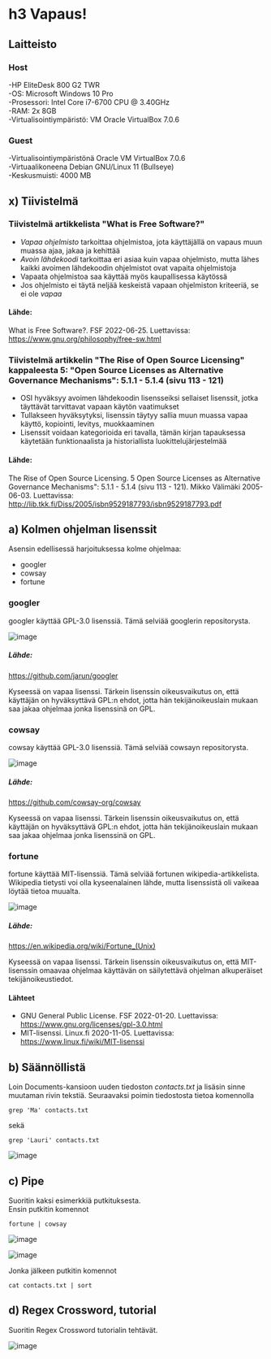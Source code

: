 # h3 Vapaus!

## Laitteisto  

### Host
-HP EliteDesk 800 G2 TWR  
-OS: Microsoft Windows 10 Pro  
-Prosessori: Intel Core i7-6700 CPU @ 3.40GHz  
-RAM: 2x 8GB  
-Virtualisointiympäristö: VM Oracle VirtualBox 7.0.6  

### Guest
-Virtualisointiympäristönä Oracle VM VirtualBox 7.0.6  
-Virtuaalikoneena Debian GNU/Linux 11 (Bullseye)  
-Keskusmuisti: 4000 MB  

## x) Tiivistelmä

### Tiivistelmä artikkelista "What is Free Software?"  

* *Vapaa ohjelmisto* tarkoittaa ohjelmistoa, jota käyttäjällä on vapaus muun muassa ajaa, jakaa ja kehittää    
* *Avoin lähdekoodi* tarkoittaa eri asiaa kuin vapaa ohjelmisto, mutta lähes kaikki avoimen lähdekoodin ohjelmistot ovat vapaita ohjelmistoja  
* Vapaata ohjelmistoa saa käyttää myös kaupallisessa käytössä  
* Jos ohjelmisto ei täytä neljää keskeistä vapaan ohjelmiston kriteeriä, se ei ole *vapaa*  

#### Lähde: 
What is Free Software?. FSF 2022-06-25. Luettavissa: https://www.gnu.org/philosophy/free-sw.html  


### Tiivistelmä artikkelin "The Rise of Open Source Licensing" kappaleesta 5: "Open Source Licenses as Alternative Governance Mechanisms": 5.1.1 - 5.1.4 (sivu 113 - 121)  

* OSI hyväksyy avoimen lähdekoodin lisensseiksi sellaiset lisenssit, jotka täyttävät tarvittavat vapaan käytön vaatimukset    
* Tullakseen hyväksytyksi, lisenssin täytyy sallia muun muassa vapaa käyttö, kopiointi, levitys, muokkaaminen  
* Lisenssit voidaan kategorioida eri tavalla, tämän kirjan tapauksessa käytetään funktionaalista ja historiallista luokittelujärjestelmää  

#### Lähde:
The Rise of Open Source Licensing. 5 Open Source Licenses as Alternative Governance Mechanisms": 5.1.1 - 5.1.4 (sivu 113 - 121). Mikko Välimäki 2005-06-03. Luettavissa: http://lib.tkk.fi/Diss/2005/isbn9529187793/isbn9529187793.pdf  


## a) Kolmen ohjelman lisenssit

Asensin edellisessä harjoituksessa kolme ohjelmaa:  
* googler  
* cowsay  
* fortune  

### googler

googler käyttää GPL-3.0 lisenssiä. Tämä selviää googlerin repositorysta.  

![image](https://user-images.githubusercontent.com/90974678/214613518-b36b7801-1520-45f3-baa2-5a7662469ec6.png)  
##### Lähde:  
https://github.com/jarun/googler  


Kyseessä on vapaa lisenssi. Tärkein lisenssin oikeusvaikutus on, että käyttäjän on hyväksyttävä GPL:n ehdot, jotta hän tekijänoikeuslain mukaan saa jakaa ohjelmaa jonka lisenssinä on GPL.  

### cowsay

cowsay käyttää GPL-3.0 lisenssiä. Tämä selviää cowsayn repositorysta.

![image](https://user-images.githubusercontent.com/90974678/214615252-7fb0d451-4af7-4023-b8c0-1129b7d43ad7.png)  
##### Lähde:  
https://github.com/cowsay-org/cowsay  


Kyseessä on vapaa lisenssi. Tärkein lisenssin oikeusvaikutus on, että käyttäjän on hyväksyttävä GPL:n ehdot, jotta hän tekijänoikeuslain mukaan saa jakaa ohjelmaa jonka lisenssinä on GPL.  

### fortune

fortune käyttää MIT-lisenssiä. Tämä selviää fortunen wikipedia-artikkelista. Wikipedia tietysti voi olla kyseenalainen lähde, mutta lisenssistä oli vaikeaa löytää tietoa muualta.

![image](https://user-images.githubusercontent.com/90974678/214616852-82156dea-2a22-4cbb-811b-a03d47534349.png)  
##### Lähde:  
https://en.wikipedia.org/wiki/Fortune_(Unix)  


Kyseessä on vapaa lisenssi. Tärkein lisenssin oikeusvaikutus on, että MIT-lisenssin omaavaa ohjelmaa käyttävän on säilytettävä ohjelman alkuperäiset tekijänoikeustiedot.


#### Lähteet

* GNU General Public License. FSF 2022-01-20. Luettavissa: https://www.gnu.org/licenses/gpl-3.0.html
* MIT-lisenssi. Linux.fi 2020-11-05. Luettavissa: https://www.linux.fi/wiki/MIT-lisenssi  

## b) Säännöllistä  

Loin Documents-kansioon uuden tiedoston *contacts.txt* ja lisäsin sinne muutaman rivin tekstiä. Seuraavaksi poimin tiedostosta tietoa komennolla  
```
grep 'Ma' contacts.txt 
```   
sekä  
```
grep 'Lauri' contacts.txt  
```  

![image](https://user-images.githubusercontent.com/90974678/214622194-3cbd5f0c-ac87-4f2d-a110-f7127e0fd10f.png)  

## c) Pipe  

Suoritin kaksi esimerkkiä putkituksesta.  
Ensin putkitin komennot  
```
fortune | cowsay  
```  

![image](https://user-images.githubusercontent.com/90974678/214625948-142c9cf3-75b5-4c71-b005-631d1902cb43.png)  

![image](https://user-images.githubusercontent.com/90974678/214626069-43ebff85-cf3d-4256-8977-1b854ee7ddb9.png)  

Jonka jälkeen putkitin komennot  
```
cat contacts.txt | sort  
```  

## d) Regex Crossword, tutorial

Suoritin Regex Crossword tutorialin tehtävät.  

![image](https://user-images.githubusercontent.com/90974678/214630734-2d62323a-47b3-413c-9207-4ea10969be28.png)




